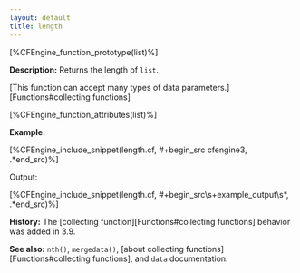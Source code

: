 ```yaml
---
layout: default
title: length
---
```


[%CFEngine_function_prototype(list)%]

**Description:** Returns the length of `list`.

[This function can accept many types of data parameters.][Functions#collecting functions]

[%CFEngine_function_attributes(list)%]

**Example:**

[%CFEngine_include_snippet(length.cf, #\+begin_src cfengine3, .*end_src)%]

Output:

[%CFEngine_include_snippet(length.cf, #\+begin_src\s+example_output\s*, .*end_src)%]

**History:** The [collecting function][Functions#collecting functions] behavior was added in 3.9.

**See also:** `nth()`, `mergedata()`, [about collecting functions][Functions#collecting functions], and `data` documentation.

